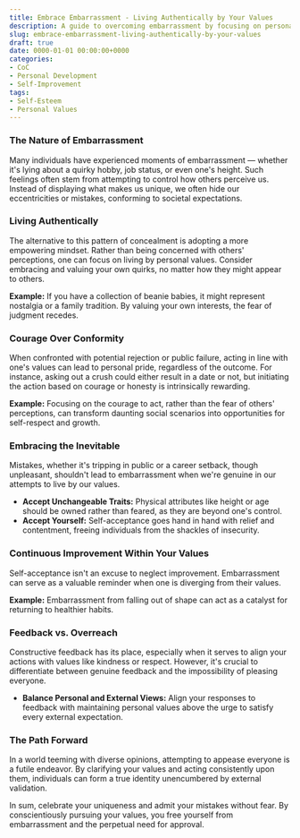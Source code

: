 ```yaml
---
title: Embrace Embarrassment - Living Authentically by Your Values
description: A guide to overcoming embarrassment by focusing on personal values rather than societal perceptions.
slug: embrace-embarrassment-living-authentically-by-your-values
draft: true
date: 0000-01-01 00:00:00+0000
categories:
- CoC
- Personal Development
- Self-Improvement
tags:
- Self-Esteem
- Personal Values
---
```


### The Nature of Embarrassment

Many individuals have experienced moments of embarrassment — whether it's lying about a quirky hobby, job status, or even one's height. Such feelings often stem from attempting to control how others perceive us. Instead of displaying what makes us unique, we often hide our eccentricities or mistakes, conforming to societal expectations.

### Living Authentically

The alternative to this pattern of concealment is adopting a more empowering mindset. Rather than being concerned with others' perceptions, one can focus on living by personal values. Consider embracing and valuing your own quirks, no matter how they might appear to others.

**Example:** If you have a collection of beanie babies, it might represent nostalgia or a family tradition. By valuing your own interests, the fear of judgment recedes.

### Courage Over Conformity

When confronted with potential rejection or public failure, acting in line with one's values can lead to personal pride, regardless of the outcome. For instance, asking out a crush could either result in a date or not, but initiating the action based on courage or honesty is intrinsically rewarding.

**Example:** Focusing on the courage to act, rather than the fear of others' perceptions, can transform daunting social scenarios into opportunities for self-respect and growth.

### Embracing the Inevitable

Mistakes, whether it's tripping in public or a career setback, though unpleasant, shouldn't lead to embarrassment when we're genuine in our attempts to live by our values.

- **Accept Unchangeable Traits:** Physical attributes like height or age should be owned rather than feared, as they are beyond one's control.
- **Accept Yourself:** Self-acceptance goes hand in hand with relief and contentment, freeing individuals from the shackles of insecurity.

### Continuous Improvement Within Your Values

Self-acceptance isn't an excuse to neglect improvement. Embarrassment can serve as a valuable reminder when one is diverging from their values.

**Example:** Embarrassment from falling out of shape can act as a catalyst for returning to healthier habits.

### Feedback vs. Overreach

Constructive feedback has its place, especially when it serves to align your actions with values like kindness or respect. However, it's crucial to differentiate between genuine feedback and the impossibility of pleasing everyone.

- **Balance Personal and External Views:** Align your responses to feedback with maintaining personal values above the urge to satisfy every external expectation.

### The Path Forward

In a world teeming with diverse opinions, attempting to appease everyone is a futile endeavor. By clarifying your values and acting consistently upon them, individuals can form a true identity unencumbered by external validation.

In sum, celebrate your uniqueness and admit your mistakes without fear. By conscientiously pursuing your values, you free yourself from embarrassment and the perpetual need for approval.
